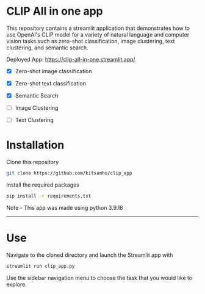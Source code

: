 # CLIP All in one app
This repository contains a streamlit application that demonstrates how to use OpenAI's CLIP model for a variety of natural language and computer vision tasks such as zero-shot classification, image clustering, text clustering, and semantic search.

Deployed App: https://clip-all-in-one.streamlit.app/

- [x]  Zero-shot image classification
- [x]  Zero-shot text classification
- [x]  Semantic Search
- [ ]  Image Clustering
- [ ]  Text Clustering   


# Installation
Clone this repository
```bash
git clone https://github.com/kitsamho/clip_app
```
Install the required packages
```bash
pip install -r requirements.txt
```
Note - This app was made using python 3.9.18
<hr>

# Use
Navigate to the cloned directory and launch the Streamlit app with

```bash
streamlit run clip_app.py
```
Use the sidebar navigation menu to choose the task that you would like to explore.
